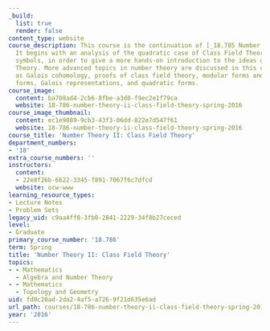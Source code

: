 ```yaml
---
_build:
  list: true
  render: false
content_type: website
course_description: This course is the continuation of [_18.785 Number Theory I_](/courses/18-785-number-theory-i-fall-2019/).
  It begins with an analysis of the quadratic case of Class Field Theory via Hilbert
  symbols, in order to give a more hands-on introduction to the ideas of Class Field
  Theory. More advanced topics in number theory are discussed in this course, such
  as Galois cohomology, proofs of class field theory, modular forms and automorphic
  forms, Galois representations, and quadratic forms.
course_image:
  content: ba708ad4-2cb6-8fbe-a3d0-f9ec2e1f79ca
  website: 18-786-number-theory-ii-class-field-theory-spring-2016
course_image_thumbnail:
  content: ec1e9089-9cb3-43f3-06dd-822e7d547f61
  website: 18-786-number-theory-ii-class-field-theory-spring-2016
course_title: 'Number Theory II: Class Field Theory'
department_numbers:
- '18'
extra_course_numbers: ''
instructors:
  content:
  - 22e8f26b-6622-3345-f891-7067f6c7dfcd
  website: ocw-www
learning_resource_types:
- Lecture Notes
- Problem Sets
legacy_uid: c9aa4ff8-3fb0-2841-2229-34f8b27ceced
level:
- Graduate
primary_course_number: '18.786'
term: Spring
title: 'Number Theory II: Class Field Theory'
topics:
- - Mathematics
  - Algebra and Number Theory
- - Mathematics
  - Topology and Geometry
uid: fd0c20ad-2da2-4af5-a726-9f21d635e6ad
url_path: courses/18-786-number-theory-ii-class-field-theory-spring-2016
year: '2016'
---
```


